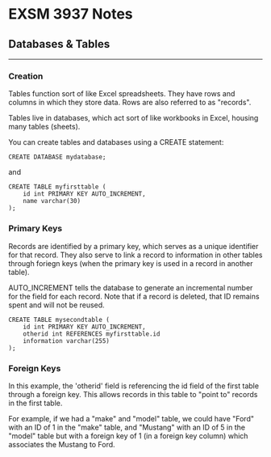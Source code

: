 # EXSM 3937 Notes
## Databases & Tables
---

### Creation

Tables function sort of like Excel spreadsheets. They have rows and columns in which they store data. Rows are also referred to as "records".

Tables live in databases, which act sort of like workbooks in Excel, housing many tables (sheets).

You can create tables and databases using a CREATE statement:

    CREATE DATABASE mydatabase;

and

    CREATE TABLE myfirsttable (
        id int PRIMARY KEY AUTO_INCREMENT,
        name varchar(30)
    );

### Primary Keys

Records are identified by a primary key, which serves as a unique identifier for that record. They also serve to link a record to information in other tables through foriegn keys (when the primary key is used in a record in another table).

AUTO_INCREMENT tells the database to generate an incremental number for the field for each record. Note that if a record is deleted, that ID remains spent and will not be reused.

    CREATE TABLE mysecondtable (
        id int PRIMARY KEY AUTO_INCREMENT,
        otherid int REFERENCES myfirsttable.id
        information varchar(255)
    );

### Foreign Keys

In this example, the 'otherid' field is referencing the id field of the first table through a foreign key. This allows records in this table to "point to" records in the first table. 

For example, if we had a "make" and "model" table, we could have "Ford" with an ID of 1 in the "make" table, and "Mustang" with an ID of 5 in the "model" table but with a foreign key of 1 (in a foreign key column) which associates the Mustang to Ford.